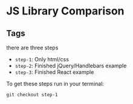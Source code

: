 # JS Library Comparison

## Tags

there are three steps

* `step-1`: Only html/css
* `step-2`: Finished jQuery/Handlebars example
* `step-3`: Finished React example

To get these steps run in your terminal:

```git checkout step-1```

